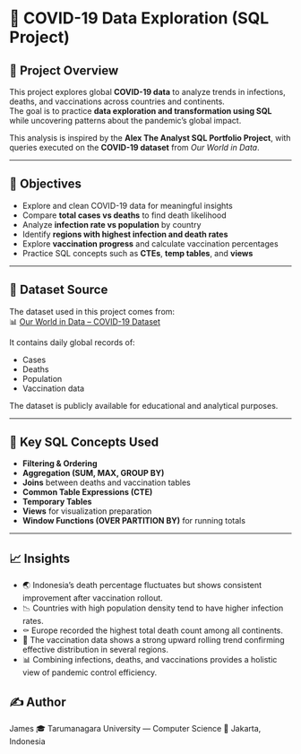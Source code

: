 # 🧮 COVID-19 Data Exploration (SQL Project)

## 📘 Project Overview
This project explores global **COVID-19 data** to analyze trends in infections, deaths, and vaccinations across countries and continents.  
The goal is to practice **data exploration and transformation using SQL** while uncovering patterns about the pandemic’s global impact.

This analysis is inspired by the **Alex The Analyst SQL Portfolio Project**, with queries executed on the **COVID-19 dataset** from *Our World in Data*.

---

## 🧠 Objectives
- Explore and clean COVID-19 data for meaningful insights  
- Compare **total cases vs deaths** to find death likelihood  
- Analyze **infection rate vs population** by country  
- Identify **regions with highest infection and death rates**  
- Explore **vaccination progress** and calculate vaccination percentages  
- Practice SQL concepts such as **CTEs**, **temp tables**, and **views**

---

## 💾 Dataset Source
The dataset used in this project comes from:  
📊 [Our World in Data – COVID-19 Dataset](https://ourworldindata.org/covid-deaths)

It contains daily global records of:
- Cases  
- Deaths  
- Population  
- Vaccination data  

The dataset is publicly available for educational and analytical purposes.

---

## 🧩 Key SQL Concepts Used
- **Filtering & Ordering**
- **Aggregation (SUM, MAX, GROUP BY)**
- **Joins** between deaths and vaccination tables  
- **Common Table Expressions (CTE)**
- **Temporary Tables**
- **Views** for visualization preparation
- **Window Functions (OVER PARTITION BY)** for running totals

---

## 📈 Insights
- 🌏 Indonesia’s death percentage fluctuates but shows consistent improvement after vaccination rollout.
- 📉 Countries with high population density tend to have higher infection rates.
- ⚰️ Europe recorded the highest total death count among all continents.
- 💉 The vaccination data shows a strong upward rolling trend  confirming effective distribution in several regions.
- 📊 Combining infections, deaths, and vaccinations provides a holistic view of pandemic control efficiency.

## ✍️ Author
James
🎓 Tarumanagara University — Computer Science
📍 Jakarta, Indonesia
